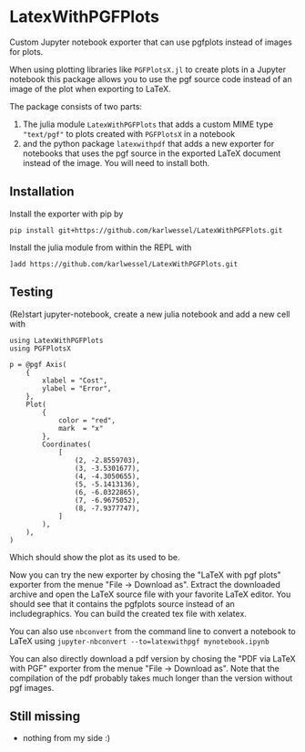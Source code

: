 # LatexWithPGFPlots
Custom Jupyter notebook exporter that can use pgfplots instead of images for plots.

When using plotting libraries like `PGFPlotsX.jl` to create plots in a Jupyter notebook this package allows 
you to use the pgf source code instead of an image of the plot when exporting to LaTeX.

The package consists of two parts:
1. The julia module `LatexWithPGFPlots` that adds a custom MIME type `"text/pgf"` to plots created with 
`PGFPlotsX` in a notebook
2. and the python package `latexwithpdf` that adds a new exporter for notebooks that uses the pgf source in
the exported LaTeX document instead of the image.
You will need to install both.

## Installation
Install the exporter with pip by 
```
pip install git+https://github.com/karlwessel/LatexWithPGFPlots.git
```

Install the julia module from within the REPL with
```
]add https://github.com/karlwessel/LatexWithPGFPlots.git
```

## Testing
(Re)start jupyter-notebook, create a new julia notebook and add a new cell with
```
using LatexWithPGFPlots
using PGFPlotsX

p = @pgf Axis(
    {
        xlabel = "Cost",
        ylabel = "Error",
    },
    Plot(
        {
            color = "red",
            mark  = "x"
        },
        Coordinates(
            [
                (2, -2.8559703),
                (3, -3.5301677),
                (4, -4.3050655),
                (5, -5.1413136),
                (6, -6.0322865),
                (7, -6.9675052),
                (8, -7.9377747),
            ]
        ),
    ),
)
```

Which should show the plot as its used to be.

Now you can try the new exporter by chosing the "LaTeX with pgf plots" exporter
from the menue "File -> Download as". Extract the downloaded archive and open the LaTeX 
source file with your favorite LaTeX editor. You should see that it contains the pgfplots source 
instead of an includegraphics. You can build the created tex file with xelatex.

You can also use `nbconvert` from the command line to convert a notebook to LaTeX using
`jupyter-nbconvert --to=latexwithpgf mynotebook.ipynb`

You can also directly download a pdf version by chosing the "PDF via LaTeX with PGF" exporter from the menue "File -> Download as". Note that the compilation of the pdf probably takes much longer than the version without pgf images.

## Still missing
- nothing from my side :)
